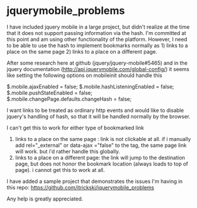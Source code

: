 jquerymobile_problems
=====================
I have included jquery mobile in a large project, but didn't realize at the time that it does not support passing information via the hash. I'm committed at this point and am using other functionality of the platform. However, I need to be able to use the hash to implement bookmarks normally as 1) links to a place on the same page 2) links to a place on a different page.

After some research here at github (jquery/jquery-mobile#5465) and in the jquery documentation (http://api.jquerymobile.com/global-config/) it seems like setting the following options on mobileinit should handle this

$.mobile.ajaxEnabled = false;
$.mobile.hashListeningEnabled = false;
$.mobile.pushStateEnabled = false;
$.mobile.changePage.defaults.changeHash = false;

I want links to be treated as ordinary http events and would like to disable jquery's handling of hash, so that it will be handled normally by the browser.

I can't get this to work for either type of bookmarked link
1) links to a place on the same page : link is not clickable at all. if i manually add rel="_external" or data-ajax ="false" to the tag, the same page link will work. but i'd rather handle this globally.
2) links to a place on a different page: the link will jump to the destination page, but does not honor the bookmark location (always loads to top of page). i cannot get this to work at all.

I have added a sample project that demonstrates the issues I'm having in this repo: https://github.com/itrickski/jquerymobile_problems

Any help is greatly appreciated.
